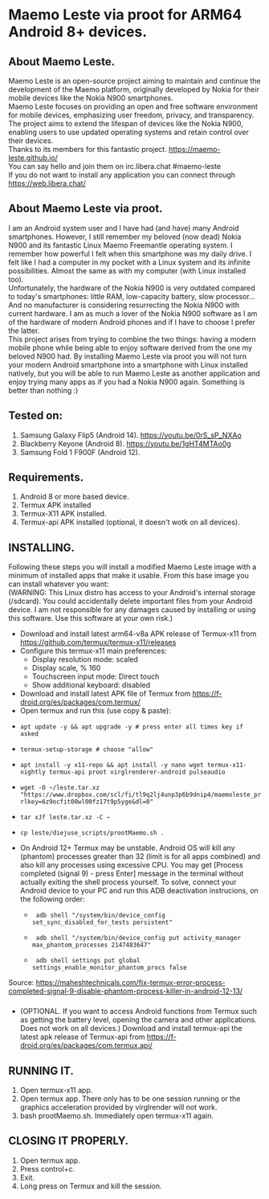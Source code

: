 # Maemo Leste via proot for ARM64 Android 8+ devices.
## About Maemo Leste.
Maemo Leste is an open-source project aiming to maintain and continue the development of the Maemo platform, originally developed by Nokia for their mobile devices like the Nokia N900 smartphones.  
Maemo Leste focuses on providing an open and free software environment for mobile devices, emphasizing user freedom, privacy, and transparency. The project aims to extend the lifespan of devices like the Nokia N900, enabling users to use updated operating systems and retain control over their devices.  
Thanks to its members for this fantastic project. https://maemo-leste.github.io/  
You can say hello and join them on irc.libera.chat #maemo-leste  
If you do not want to install any application you can connect through https://web.libera.chat/  

## About Maemo Leste via proot.
I am an Android system user and I have had (and have) many Android smartphones. However, I still remember my beloved (now dead) Nokia N900 and its fantastic Linux Maemo Freemantle operating system. I remember how powerful I felt when this smartphone was my daily drive. I felt like I had a computer in my pocket with a Linux system and its infinite possibilities. Almost the same as with my computer (with Linux installed too).  
Unfortunately, the hardware of the Nokia N900 is very outdated compared to today's smartphones: little RAM, low-capacity battery, slow processor... And no manufacturer is considering resurrecting the Nokia N900 with current hardware. I am as much a lover of the Nokia N900 software as I am of the hardware of modern Android phones and if I have to choose I prefer the latter.  
This project arises from trying to combine the two things: having a modern mobile phone while being able to enjoy software derived from the one my beloved N900 had.
By installing Maemo Leste via proot you will not turn your modern Android smartphone into a smartphone with Linux installed natively, but you will be able to run Maemo Leste as another application and enjoy trying many apps as if you had a Nokia N900 again. Something is better than nothing :)  

## Tested on:
1. Samsung Galaxy Flip5 (Android 14). https://youtu.be/0rS_sP_NXAo
2. Blackberry Keyone (Android 8). https://youtu.be/1gHT4MTAo0g
3. Samsung Fold 1 F900F (Android 12).

## Requirements.
1. Android 8 or more based device.
2. Termux APK installed 
3. Termux-X11 APK installed.
4. Termux-api APK installed (optional, it doesn't wotk on all devices).

## INSTALLING.
Following these steps you will install a modified Maemo Leste image with a minimum of installed apps that make it usable. From this base image you can install whatever you want:  
(WARNING: This Linux distro has access to your Android's internal storage (/sdcard). You could accidentally delete important files from your Android device. I am not responsible for any damages caused by installing or using this software. Use this software at your own risk.)  
- Download and install latest arm64-v8a APK release of Termux-x11 from https://github.com/termux/termux-x11/releases
- Configure this termux-x11 main preferences:
  - Display resolution mode: scaled
  - Display scale, % 160
  - Touchscreen input mode: Direct touch
  - Show additional keyboard: disabled    
- Download and install latest APK file of Termux from https://f-droid.org/es/packages/com.termux/
- Open termux and run this (use copy & paste):
-     apt update -y && apt upgrade -y # press enter all times key if asked
-     termux-setup-storage # choose "allow"
-     apt install -y x11-repo && apt install -y nano wget termux-x11-nightly termux-api proot virglrenderer-android pulseaudio
-     wget -O ~/leste.tar.xz "https://www.dropbox.com/scl/fi/tl9q2lj4unp3p6b9dnip4/maemoleste_proot_arm64_diejuse_v100.tar.xz?rlkey=6z9ocfit00wl00fz17t9p5yge&dl=0"
-     tar xJf leste.tar.xz -C ~
-     cp leste/diejuse_scripts/prootMaemo.sh .
- On Android 12+ Termux may be unstable. Android OS will kill any (phantom) processes greater than 32 (limit is for all apps combined) and also kill any processes using excessive CPU. You may get [Process completed (signal 9) - press Enter] message in the terminal without actually exiting the shell process yourself.
To solve, connect your Android device to your PC and run this ADB deactivation instrucions, on the following order:
    -      adb shell "/system/bin/device_config set_sync_disabled_for_tests persistent"
    -      adb shell "/system/bin/device_config put activity_manager max_phantom_processes 2147483647"
    -      adb shell settings put global settings_enable_monitor_phantom_procs false
Source: https://maheshtechnicals.com/fix-termux-error-process-completed-signal-9-disable-phantom-process-killer-in-android-12-13/
### 
- (OPTIONAL. If you want to access Android functions from Termux such as getting the battery level, opening the camera and other applications. Does not work on all devices.) Download and install termux-api the latest apk release of Termux-api from https://f-droid.org/es/packages/com.termux.api/

## RUNNING IT.
1. Open termux-x11 app.
2. Open termux app. There only has to be one session running or the graphics acceleration provided by virglrender will not work.
3. bash prootMaemo.sh. Immediately open termux-x11 again.
   
## CLOSING IT PROPERLY.
1. Open termux app.
2. Press control+c.
3. Exit.
4. Long press on Termux and kill the session.

